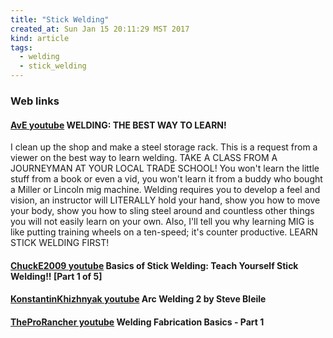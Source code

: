 ```yaml
---
title: "Stick Welding"
created_at: Sun Jan 15 20:11:29 MST 2017
kind: article
tags:
  - welding
  - stick_welding
---
```



<h3>Web links</h3>

<h4>
  <a href="https://www.youtube.com/watch?v=2fUAHkUfTps&t=42s" target="_blank">AvE youtube</a>
  WELDING: THE BEST WAY TO LEARN!
</h4>

I clean up the shop and make a steel storage rack. This is a request
from a viewer on the best way to learn welding. TAKE A CLASS FROM A
JOURNEYMAN AT YOUR LOCAL TRADE SCHOOL! You won't learn the little stuff
from a book or even a vid, you won't learn it from a buddy who bought a
Miller or Lincoln mig machine. Welding requires you to develop a feel
and vision, an instructor will LITERALLY hold your hand, show you how
to move your body, show you how to sling steel around and countless
other things you will not easily learn on your own. Also, I'll tell
you why learning MIG is like putting training wheels on a ten-speed;
it's counter productive. LEARN STICK WELDING FIRST!

<h4>
  <a href="https://www.youtube.com/watch?v=NjYPJ-CxxW4" target="_blank">ChuckE2009 youtube</a>
  Basics of Stick Welding: Teach Yourself Stick Welding!! [Part 1 of 5]
</h4>

<h4>
  <a href="https://www.youtube.com/watch?v=UP8hh0yQibM&t=28s" target="_blank">KonstantinKhizhnyak youtube</a>
  Arc Welding 2 by Steve Bleile
</h4>


<h4>
  <a href="https://www.youtube.com/watch?v=B4jqkbKqS0s" target="_blank">TheProRancher youtube</a>
  Welding Fabrication Basics - Part 1
</h4>

<!--
html boilerplate
<a href="" target="_blank"></a>
<a name=""></a>
<img src="" width="400px">
<ul>
  <li></li>
</ul>
<pre>
</pre>
<pre><code>
</code></pre>
<math xmlns='http://www.w3.org/1998/Math/MathML' display='block'>
</math>
-->
